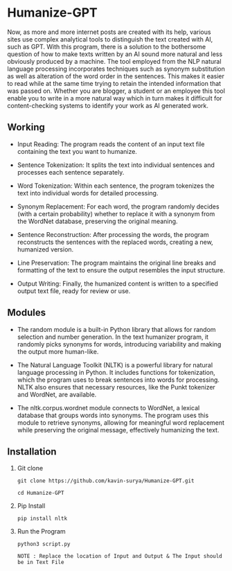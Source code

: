 # Humanize-GPT

Now, as more and more internet posts are created with its help, various sites use complex analytical tools to distinguish the text created with AI, such as GPT. With this program, there is a solution to the bothersome question of how to make texts written by an AI sound more natural and less obviously produced by a machine. The tool employed from the NLP natural language processing incorporates techniques such as synonym substitution as well as alteration of the word order in the sentences. This makes it easier to read while at the same time trying to retain the intended information that was passed on. Whether you are blogger, a student or an employee this tool enable you to write in a more natural way which in turn makes it difficult for content-checking systems to identify your work as AI generated work.

## Working

  - Input Reading: The program reads the content of an input text file containing the text you want to humanize.

  - Sentence Tokenization: It splits the text into individual sentences and processes each sentence separately.

  - Word Tokenization: Within each sentence, the program tokenizes the text into individual words for detailed processing.

  - Synonym Replacement: For each word, the program randomly decides (with a certain probability) whether to replace it with a synonym from the WordNet database, preserving the original meaning.

  - Sentence Reconstruction: After processing the words, the program reconstructs the sentences with the replaced words, creating a new, humanized version.

  - Line Preservation: The program maintains the original line breaks and formatting of the text to ensure the output resembles the input structure.

  - Output Writing: Finally, the humanized content is written to a specified output text file, ready for review or use.

## Modules

  - The random module is a built-in Python library that allows for random selection and number generation. In the text humanizer program, it randomly picks synonyms for words, introducing variability and making the output more human-like.

  - The Natural Language Toolkit (NLTK) is a powerful library for natural language processing in Python. It includes functions for tokenization, which the program uses to break sentences into words for processing. NLTK also ensures that necessary resources, like the Punkt tokenizer and WordNet, are available.

  - The nltk.corpus.wordnet module connects to WordNet, a lexical database that groups words into synonyms. The program uses this module to retrieve synonyms, allowing for meaningful word replacement while preserving the original message, effectively humanizing the text.

## Installation

1. Git clone
   
   ```
   git clone https://github.com/kavin-surya/Humanize-GPT.git

   cd Humanize-GPT
   ```
2. Pip Install

   ```
   pip install nltk
   ```
3. Run the Program

   ```
   python3 script.py
   ```


   ``` NOTE : Replace the location of Input and Output & The Input should be in Text File ```
